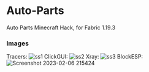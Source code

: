 # Auto-Parts
Auto Parts Minecraft Hack, for Fabric 1.19.3

### Images
Tracers:
![ss1](https://user-images.githubusercontent.com/86636387/216461553-97aa2895-5a8b-499b-9d00-eebe9b7837b3.png)
ClickGUI:
![ss2](https://user-images.githubusercontent.com/86636387/216461555-9d62bc1c-b877-46e8-a91d-9f698a9785d1.png)
Xray:
![ss3](https://user-images.githubusercontent.com/86636387/216461558-897fe0df-64a1-4acb-8074-146f27978d7d.png)
BlockESP:
![Screenshot 2023-02-06 215424](https://user-images.githubusercontent.com/86636387/217144254-2a20f56f-3d0a-4b9a-b025-3771bf0ba94e.png)
